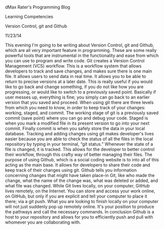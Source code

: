 dMax Rater's Programming Blog

Learning Competencies

Version Control, git and Github

11/23/14

This evening I'm going to be writing about Version Control, git and Github, which are all very important feature in programming. These are some really powerful tools that are instrumental in the functionality and ease from which you can use to program and write code.
Git creates a Version Control Management (VCS) workflow. This is a workflow system that allows developers to track and save changes, and makes sure there is one main file. It allows users to send data in real time. It allows you to be able to return to precise versions at a later date. This is really useful if you would like to go back and change something, if you do not like how you are progressing, or would like to switch to a previously saved point. Basically if user messes up, everything is fine; you simply can go back to an earlier version that you saved and proceed.
When using git there are three levels from which you need to know, in order to keep track of your changes: working, staged, and commit. The working stage of git is a previously saved commit (save point) where you can go and debug your code. Staged is when you mark a modified file in its present version to go into your next commit. Finally commit is when you safely store the data in your local database. Tracking and adding changes using git makes developer's lives easier because you are able to check the status of all the files in the local repository by typing in your terminal, “git status.” Whenever the state of a file is changed, it is tracked. This allows for the developer to better control their workflow, through this crafty way of better managing their files.
The purpose of using Github, which is a social coding website is to into all of this acting as the main base. It allows for developers to share their code and keep track of their changes using git. Github tells you information concerning changes that might have taken place-in Git, like who made the change, what the name of the change was, what was deleted or added, and what file was changed. While Git lives locally, on your computer, GitHub lives remotely, on the Internet. You can store and access your work online, on GitHub, but only if you are explicit and tell your computer to place it there; via a git push. What you are looking to finish locally on your computer will not just suddenly pop up remotely online. It's your position to produce the pathways and call the necessary commands. In conclusion Github is a host to your repository and allows for you to efficiently push and pull with whomever you are collaborating with.







